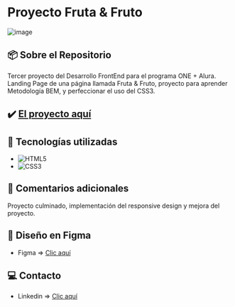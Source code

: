 # Proyecto Fruta & Fruto
![image](https://cdn.jsdelivr.net/gh/K3yJey/webPage-FrutaFruto@main/assets/img/homePage_Fruta%26Fruto.png)

## 📦 Sobre el Repositorio
Tercer proyecto del Desarrollo FrontEnd para el programa ONE + Alura. Landing Page de una página llamada Fruta & Fruto, proyecto para aprender Metodología BEM, y perfeccionar el uso del CSS3.

## ✔️ [El proyecto aquí](https://github.com/K3yJey/Fruta-Fruto.git)

## 🔧 Tecnologías utilizadas
* ![HTML5](https://img.shields.io/badge/html5-%23E34F26.svg?style=for-the-badge&logo=html5&logoColor=white)
* ![CSS3](https://img.shields.io/badge/css3-%231572B6.svg?style=for-the-badge&logo=css3&logoColor=white)

## 📌 Comentarios adicionales
Proyecto culminado, implementación del responsive design y mejora del proyecto.

## 🎨 Diseño en Figma
* Figma => [Clic aquí](https://www.figma.com/file/ilRsZfnAxnrU2Ch1EmCTma/WebPage---Fruta-%26-Fruto?t=hiN9BK48rrR8l8Oj-1)

## 💻 Contacto
* Linkedin => [Clic aquí](https://www.linkedin.com/in/k3yjey-dev/)